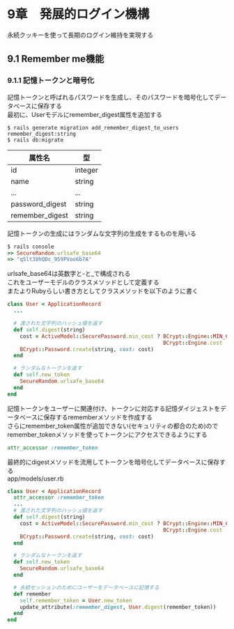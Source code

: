 # 9章　発展的ログイン機構
永続クッキーを使って長期のログイン維持を実現する
## 9.1 Remember me機能
### 9.1.1 記憶トークンと暗号化
記憶トークンと呼ばれるパスワードを生成し、そのパスワードを暗号化してデータベースに保存する  
最初に、Userモデルにremember_digest属性を追加する  
```
$ rails generate migration add_remember_digest_to_users remember_digest:string
$ rails db:migrate
```

|属性名|型|
|-----|--|
|id   |integer|
|name   |string   |
|...   |...   |
|password_digest   |string   |
|remember_digest   |string   |

記憶トークンの生成にはランダムな文字列の生成をするものを用いる  
```rb
$ rails console
>> SecureRandom.urlsafe_base64
=> "q5lt38hQDc_959PVoo6b7A"
```
urlsafe\_base64は英数字と-と_で構成される  
これをユーザーモデルのクラスメソッドとして定義する  
またよりRubyらしい書き方としてクラスメソッドを以下のように書く  
```rb
class User < ApplicationRecord
  ...

  # 渡された文字列のハッシュ値を返す
  def self.digest(string)
    cost = ActiveModel::SecurePassword.min_cost ? BCrypt::Engine::MIN_COST :
                                                  BCrypt::Engine.cost
    BCrypt::Password.create(string, cost: cost)
  end

  # ランダムなトークンを返す
  def self.new_token
    SecureRandom.urlsafe_base64
  end
end
```

記憶トークンをユーザーに関連付け、トークンに対応する記憶ダイジェストをデータベースに保存するrememberメソッドを作成する  
さらにremember_token属性が追加できない(セキュリティの都合のため)のでremember_tokenメソッドを使ってトークンにアクセスできるようにする  
```rb
attr_accessor :remember_token
```
最終的にdigestメソッドを流用してトークンを暗号化してデータベースに保存する  
app/models/user.rb  
```rb
class User < ApplicationRecord
  attr_accessor :remember_token
  ...
  # 渡された文字列のハッシュ値を返す
  def self.digest(string)
    cost = ActiveModel::SecurePassword.min_cost ? BCrypt::Engine::MIN_COST :
                                                  BCrypt::Engine.cost
    BCrypt::Password.create(string, cost: cost)
  end

  # ランダムなトークンを返す
  def self.new_token
    SecureRandom.urlsafe_base64
  end

  # 永続セッションのためにユーザーをデータベースに記憶する
  def remember
    self.remember_token = User.new_token
    update_attribute(:remember_digest, User.digest(remember_token))
  end
end
```
